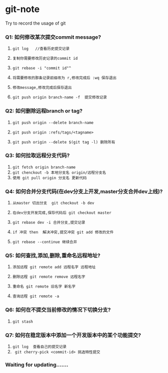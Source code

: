 # git-note
Try to record the usage of git

### Q1: 如何修改某次提交commit message?

1. `git log   //查看历史提交记录`

2. `复制你需要修改历史记录的commit id`

3. `git rebase -i "commit id"^`

4. `将需要修改的那条记录前缀改为 r,修改完成后 :wq 保存退出`

5. `修改message,修改完成后保存退出`

6. `git push origin branch-name -f  提交修改记录`

### Q2: 如何删除远程branch or tag?

1. `git push origin --delete branch-name`

2. `git push origin :refs/tags/<tagname>`

3. `git push origin --delete $(git tag -l) 删除所有`

### Q3: 如何拉取远程分支代码?

1. `git fetch origin branch-name`
2. `git chenckout -b 本地分支名 origin/远程分支名`
3. `使用 git pull origin 分支名 更新代码 `

### Q4: 如何合并分支代码(在dev分支上开发,master分支合并dev上线)?

1. `从master 切出分支  git checkout -b dev`

2. `在dev分支开发完成,保存代码后 git checkout master`

3. `git rebase dev -i 合并分支,提交记录`

4. `if 冲突 then  解决冲突,提交冲突 git add 修改的文件`

5. `git rebase --continue 继续合并`

### Q5: 如何查找,添加,删除,重命名远程地址?

1. `添加远程 git remote add 远程名字 远程地址`

2. `删除远程 git remote remove 远程名字`

3. `重命名 git remote 旧名字 新名字`

4. `查询远程 git remote -a`

### Q6: 如何在不提交当前修改的情况下切换分支?

1. `git stash`

### Q7: 如何在稳定版本中添加一个开发版本中的某个功能提交?

1. ` git log  查看自己的提交记录 `
2. ` git cherry-pick <commit-id> 挑选特性提交`

### Waiting for updating.......
